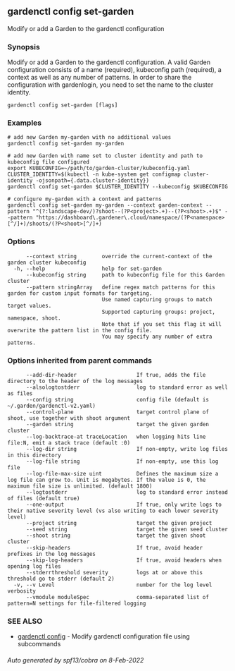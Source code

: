 ## gardenctl config set-garden

Modify or add a Garden to the gardenctl configuration

### Synopsis

Modify or add a Garden to the gardenctl configuration.
A valid Garden configuration consists of a name (required), kubeconfig path (required), a context as well as any number of patterns.
In order to share the configuration with gardenlogin, you need to set the name to the cluster identity.

```
gardenctl config set-garden [flags]
```

### Examples

```
# add new Garden my-garden with no additional values
gardenctl config set-garden my-garden

# add new Garden with name set to cluster identity and path to kubeconfig file configured
export KUBECONFIG=~/path/to/garden-cluster/kubeconfig.yaml
CLUSTER_IDENTITY=$(kubectl -n kube-system get configmap cluster-identity -ojsonpath={.data.cluster-identity})
gardenctl config set-garden $CLUSTER_IDENTITY --kubeconfig $KUBECONFIG

# configure my-garden with a context and patterns
gardenctl config set-garden my-garden --context garden-context --pattern "^(?:landscape-dev/)?shoot--(?P<project>.+)--(?P<shoot>.+)$" --pattern "https://dashboard\.gardener\.cloud/namespace/(?P<namespace>[^/]+)/shoots/(?P<shoot>[^/]+)
```

### Options

```
      --context string        override the current-context of the garden cluster kubeconfig
  -h, --help                  help for set-garden
      --kubeconfig string     path to kubeconfig file for this Garden cluster
      --pattern stringArray   define regex match patterns for this garden for custom input formats for targeting.
                              Use named capturing groups to match target values.
                              Supported capturing groups: project, namespace, shoot.
                              Note that if you set this flag it will overwrite the pattern list in the config file.
                              You may specify any number of extra patterns.
```

### Options inherited from parent commands

```
      --add-dir-header                   If true, adds the file directory to the header of the log messages
      --alsologtostderr                  log to standard error as well as files
      --config string                    config file (default is ~/.garden/gardenctl-v2.yaml)
      --control-plane                    target control plane of shoot, use together with shoot argument
      --garden string                    target the given garden cluster
      --log-backtrace-at traceLocation   when logging hits line file:N, emit a stack trace (default :0)
      --log-dir string                   If non-empty, write log files in this directory
      --log-file string                  If non-empty, use this log file
      --log-file-max-size uint           Defines the maximum size a log file can grow to. Unit is megabytes. If the value is 0, the maximum file size is unlimited. (default 1800)
      --logtostderr                      log to standard error instead of files (default true)
      --one-output                       If true, only write logs to their native severity level (vs also writing to each lower severity level)
      --project string                   target the given project
      --seed string                      target the given seed cluster
      --shoot string                     target the given shoot cluster
      --skip-headers                     If true, avoid header prefixes in the log messages
      --skip-log-headers                 If true, avoid headers when opening log files
      --stderrthreshold severity         logs at or above this threshold go to stderr (default 2)
  -v, --v Level                          number for the log level verbosity
      --vmodule moduleSpec               comma-separated list of pattern=N settings for file-filtered logging
```

### SEE ALSO

* [gardenctl config](gardenctl_config.md)	 - Modify gardenctl configuration file using subcommands

###### Auto generated by spf13/cobra on 8-Feb-2022
